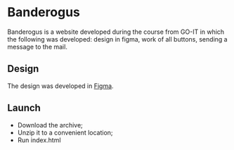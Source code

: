 # Banderogus
Banderogus is a website developed during the course from GO-IT in which the following was developed: design in figma, work of all buttons, sending a message to the mail.
## Design
The design was developed in [Figma](https://www.figma.com/file/ny6rwnPVtutVpM4fYQyeKw/Design?type=design&node-id=0%3A1&t=OuA6yWcQDce3w2qM-1).
## Launch
* Download the archive;
* Unzip it to a convenient location;
* Run index.html
